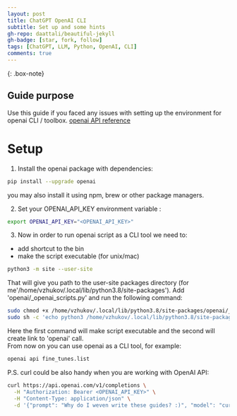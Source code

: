 ```yaml
---
layout: post
title: ChatGPT OpenAI CLI
subtitle: Set up and some hints
gh-repo: daattali/beautiful-jekyll
gh-badge: [star, fork, follow]
tags: [ChatGPT, LLM, Python, OpenAI, CLI]
comments: true
---
```


{: .box-note}

## Guide purpose
Use this guide if you faced any issues with setting up the environment for openai CLI / toolbox.
[openai API reference](https://platform.openai.com/docs/api-reference/introduction)

# Setup
1. Install the openai package with dependencies:
```bash
pip install --upgrade openai
```
you may also install it using npm, brew or other package managers.

2. Set your OPENAI_API_KEY environment variable :
```bash
export OPENAI_API_KEY="<OPENAI_API_KEY>"
```
3. Now in order to run openai script as a CLI tool we need to:  
- add shortcut to the bin
- make the script executable (for unix/mac)
```bash
python3 -m site --user-site
```
That will give you path to the user-site packages directory (for me'/home/vzhukov/.local/lib/python3.8/site-packages'). 
Add 'openai/_openai_scripts.py' and run the following command:
```bash
sudo chmod +x /home/vzhukov/.local/lib/python3.8/site-packages/openai/_openai_scripts.py
sudo sh -c 'echo python3 /home/vzhukov/.local/lib/python3.8/site-packages/openai/_openai_scripts.py \$\@ > /usr/local/bin/openai'
```
Here the first command will make script executable and the second will create link to 'openai' call.  
From now on you can use openai as a CLI tool, for example:
```bash
openai api fine_tunes.list
```


P.S. curl could be also handy when you are working with OpenAI API:
```bash
curl https://api.openai.com/v1/completions \
  -H "Authorization: Bearer <OPENAI_API_KEY>" \
  -H "Content-Type: application/json" \
  -d '{"prompt": "Why do I weven write these guides? :)", "model": "curie:ft-responder-2023-06-28-04-36-35"}'
```
